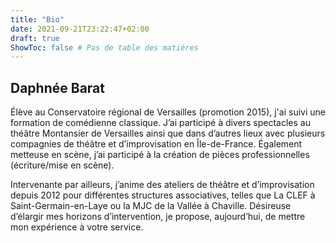 ```yaml
---
title: "Bio"
date: 2021-09-21T23:22:47+02:00
draft: true
ShowToc: false # Pas de table des matières
---
```


## Daphnée Barat
Élève au Conservatoire régional de Versailles (promotion 2015), j'ai suivi une formation de comédienne classique. J’ai participé à divers spectacles au théâtre Montansier de Versailles ainsi que dans d’autres lieux avec plusieurs compagnies de théâtre et d’improvisation en Île-de-France.
Également metteuse en scène, j’ai participé à la création de pièces professionnelles (écriture/mise en scène).

Intervenante par ailleurs, j’anime des ateliers de théâtre et d’improvisation depuis 2012 pour différentes structures associatives, telles que La CLEF à Saint-Germain-en-Laye ou la MJC de la Vallée à Chaville. Désireuse d’élargir mes horizons d’intervention, je propose, aujourd’hui, de mettre mon expérience à votre service.